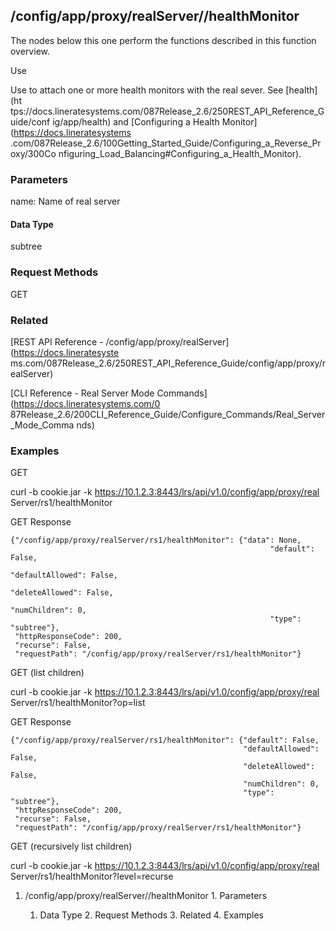 ## /config/app/proxy/realServer/<name>/healthMonitor

The nodes below this one perform the functions described in this function
overview.

Use

Use to attach one or more health monitors with the real sever. See [health](ht
tps://docs.lineratesystems.com/087Release_2.6/250REST_API_Reference_Guide/conf
ig/app/health) and [Configuring a Health Monitor](https://docs.lineratesystems
.com/087Release_2.6/100Getting_Started_Guide/Configuring_a_Reverse_Proxy/300Co
nfiguring_Load_Balancing#Configuring_a_Health_Monitor).

### Parameters

name: Name of real server

#### Data Type

subtree

### Request Methods

GET

### Related

[REST API Reference - /config/app/proxy/realServer](https://docs.lineratesyste
ms.com/087Release_2.6/250REST_API_Reference_Guide/config/app/proxy/realServer)

[CLI Reference - Real Server Mode Commands](https://docs.lineratesystems.com/0
87Release_2.6/200CLI_Reference_Guide/Configure_Commands/Real_Server_Mode_Comma
nds)

### Examples

GET

curl -b cookie.jar -k https://10.1.2.3:8443/lrs/api/v1.0/config/app/proxy/real
Server/rs1/healthMonitor

GET Response

    
    {"/config/app/proxy/realServer/rs1/healthMonitor": {"data": None,
                                                              "default": False,
                                                              "defaultAllowed": False,
                                                              "deleteAllowed": False,
                                                              "numChildren": 0,
                                                              "type": "subtree"},
     "httpResponseCode": 200,
     "recurse": False,
     "requestPath": "/config/app/proxy/realServer/rs1/healthMonitor"}
    

GET (list children)

curl -b cookie.jar -k https://10.1.2.3:8443/lrs/api/v1.0/config/app/proxy/real
Server/rs1/healthMonitor?op=list

GET Response

    
    {"/config/app/proxy/realServer/rs1/healthMonitor": {"default": False,
                                                        "defaultAllowed": False,
                                                        "deleteAllowed": False,
                                                        "numChildren": 0,
                                                        "type": "subtree"},
     "httpResponseCode": 200,
     "recurse": False,
     "requestPath": "/config/app/proxy/realServer/rs1/healthMonitor"}
    

GET (recursively list children)

curl -b cookie.jar -k https://10.1.2.3:8443/lrs/api/v1.0/config/app/proxy/real
Server/rs1/healthMonitor?level=recurse

  1. /config/app/proxy/realServer/<name>/healthMonitor
    1. Parameters
      1. Data Type
    2. Request Methods
    3. Related
    4. Examples

